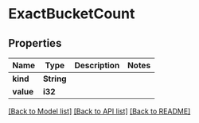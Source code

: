 # ExactBucketCount

## Properties

Name | Type | Description | Notes
------------ | ------------- | ------------- | -------------
**kind** | **String** |  | 
**value** | **i32** |  | 

[[Back to Model list]](../README.md#documentation-for-models) [[Back to API list]](../README.md#documentation-for-api-endpoints) [[Back to README]](../README.md)


